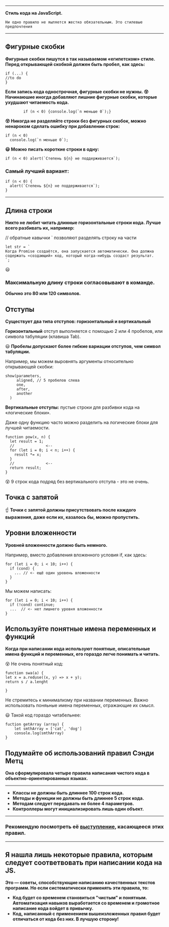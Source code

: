 
- - - 
__Стиль кода на JavaScript.__

```
Ни одно правило не яыляется жестко обязательным. Это стилевые предпочтения
```
- - -
## Фигурные скобки

**Фигурные скобки пишутся в так называемом «египетском» стиле. Перед открывающей скобкой должен быть пробел, как здесь:**

```
if (...) {
//to do
}
```

**Если запись кода однострочная, фигурные скобки не нужны.
:dizzy_face: Начинаюшие иногда добавляют лишние фигурные скобки, которые ухудшают читаемость кода.**

```
        if (n < 0) {console.log(`n меньше 0`);}
```
                                   
**:dizzy_face: Никогда не разделяйте строки без фигурных скобок, можно ненароком сделать ошибку при добавлении строк:**
```
if (n < 0)
  console.log(`n меньше 0`);
```
**:smiley: Можно писать короткие строки в одну:**

```
if (n < 0) alert(`Степень ${n} не поддерживается`);
```
### Самый лучший вариант:

```
if (n < 0) {
  alert(`Степень ${n} не поддерживается`);
}
```
- - - 

## Длина строки

**Никто не любит читать длинные горизонтальные строки кода. Лучше всего разбивать их, например:**


// обратные кавычки ` позволяют разделять строку на части
```
let str = `
Когда Promise создаётся, она запускается автоматически. Она должна содержать «создающий» код, который когда-нибудь создаст результат. 
`;
```

:smiley:
### Максимальную длину строки согласовывают в команде. 
**Обычно это 80 или 120 символов.**

## Отступы

**Существует два типа отступов: горизонтальный и вертикальный**

**Горизонтальный** отступ выполняется с помощью 2 или 4 пробелов, или символа табуляции (клавиша Tab).

:smiley: **Пробелы допускают более гибкие вариации отступов, чем символ табуляции.**

Например, мы можем выровнять аргументы относительно открывающей скобки:

```
show(parameters,
     aligned, // 5 пробелов слева
     one,
     after,
     another
  ) 
```
**Вертикальные отступы:** пустые строки для разбивки кода на «логические блоки».

Даже одну функцию часто можно разделить на логические блоки для лучшей читаемости. 

```
function pow(x, n) {
  let result = 1;
  //              <--
  for (let i = 0; i < n; i++) {
    result *= x;
  }
  //              <--
  return result;
}
```
:dizzy_face: 9 строк кода подряд без вертикального отступа -  это не очень.

## Точка с запятой

:point_up: **Точки с запятой должны присутствовать после каждого выражения, даже если их, казалось бы, можно пропустить.**

## Уровни вложенности

**Уровней вложенности должно быть немного.**

Например, вместо добавления вложенного условия if, как здесь:

```
for (let i = 0; i < 10; i++) {
  if (cond) {
    ... // <- ещё один уровень вложенности
  }
}
```
Мы можем написать:
```
for (let i = 0; i < 10; i++) {
  if (!cond) continue;
  ...  // <- нет лишнего уровня вложенности
}
```

## Используйте понятные имена переменных и функций

**Когда при написании кода используют понятные, описательные имена функций и переменных, его гораздо легче понимать и читать.**

:dizzy_face: Не очень понятный код: 

```
function swa(a) {
let x = a.reduse((x, y) => x + y);
return s / a.lenght

}
```
Не стремитесь к минимализму при названии переменных. Важно использовать поняьные имена переменных, отражающие их смысл.

:smiley: Такой код гораздо читабельнее:

```
fuction getArray (array) {
    let smthArray = ['cat', 'dog']
    console.log(smthArray)
}
```

## Подумайте об использований правил Сэнди Метц

**Она сформулировала четыре правила написания чистого кода в объектно-ориентированных языках.**
- - -
+ **Классы не должны быть длиннее 100 строк кода.**
+ **Методы и функции не должны быть длиннее 5 строк кода.**
+ **Методам следует передавать не более 4 параметров.**
+ **Контроллеры могут инициализировать лишь один объект.**
- - - 

### Рекомендую посмотреть её [выступление](https://www.youtube.com/watch?v=npOGOmkxuio), касающееся этих правил.
- - - 

## Я нашла лишь некоторые правила, которым следует соответвовать при написании  кода на JS. 
**Это — советы, способствующие написанию качественных текстов программ. Но если систематически применять эти правила, то:**

+ **Код будет со временем становиться "чистым" и понятным. Автоматизация навыков выработается со временем и громотное написание кода войдет в привычку.**
+ **Код, написанный с применением вышеизложенных правил будет отличаться от кода без них. В лучшую сторону!**